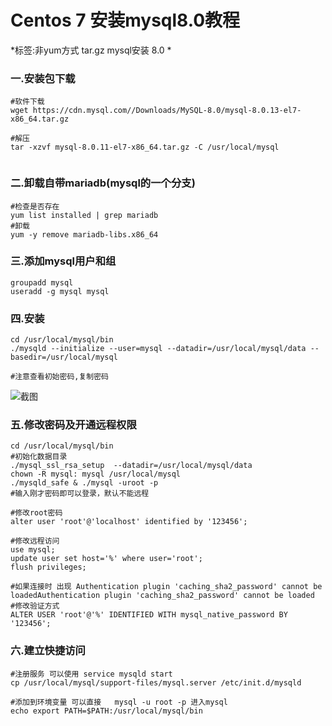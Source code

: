 # Centos 7 安装mysql8.0教程

*标签:非yum方式 	tar.gz	mysql安装	8.0	 *

### 一.安装包下载

~~~shell
#软件下载
wget https://cdn.mysql.com//Downloads/MySQL-8.0/mysql-8.0.13-el7-x86_64.tar.gz

#解压
tar -xzvf mysql-8.0.11-el7-x86_64.tar.gz -C /usr/local/mysql


~~~

### 二.卸载自带mariadb(mysql的一个分支)

~~~shell
#检查是否存在
yum list installed | grep mariadb
#卸载
yum -y remove mariadb-libs.x86_64
~~~



### 三.添加mysql用户和组



~~~shell
groupadd mysql
useradd -g mysql mysql
~~~



### 四.安装

~~~shell
cd /usr/local/mysql/bin
./mysqld --initialize --user=mysql --datadir=/usr/local/mysql/data --basedir=/usr/local/mysql

#注意查看初始密码,复制密码

~~~



![截图](https://img-blog.csdn.net/20180705005054466?watermark/2/text/aHR0cHM6Ly9ibG9nLmNzZG4ubmV0L1ZpdGFtaW5aSA==/font/5a6L5L2T/fontsize/400/fill/I0JBQkFCMA==/dissolve/70)





### 五.修改密码及开通远程权限

~~~shell
cd /usr/local/mysql/bin
#初始化数据目录
./mysql_ssl_rsa_setup  --datadir=/usr/local/mysql/data
chown -R mysql: mysql /usr/local/mysql
./mysqld_safe & ./mysql -uroot -p
#输入刚才密码即可以登录，默认不能远程

#修改root密码
alter user 'root'@'localhost' identified by '123456';

#修改远程访问
use mysql;
update user set host='%' where user='root';
flush privileges;

#如果连接时 出现 Authentication plugin 'caching_sha2_password' cannot be loadedAuthentication plugin 'caching_sha2_password' cannot be loaded 
#修改验证方式
ALTER USER 'root'@'%' IDENTIFIED WITH mysql_native_password BY '123456';
~~~



### 六.建立快捷访问



~~~shell
#注册服务 可以使用 service mysqld start 
cp /usr/local/mysql/support-files/mysql.server /etc/init.d/mysqld

#添加到环境变量 可以直接	mysql -u root -p 进入mysql
echo export PATH=$PATH:/usr/local/mysql/bin
~~~

